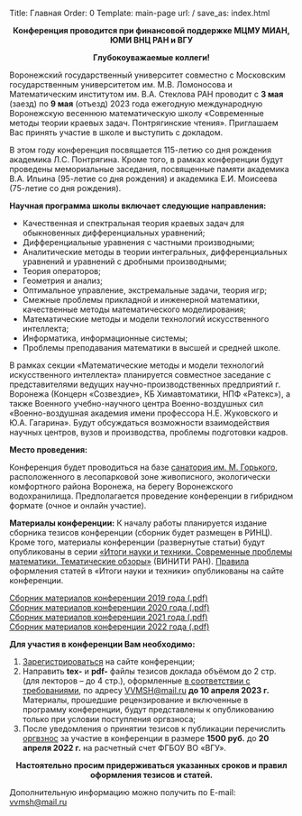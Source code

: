 Title: Главная
Order: 0
Template: main-page
url: /
save_as: index.html

**<center>Конференция проводится при финансовой поддержке МЦМУ МИАН, ЮМИ ВНЦ РАН и ВГУ</center>**

**<center>Глубокоуважаемые коллеги!</center>**

Воронежский государственный университет совместно с Московским государственным университетом им. М.В. Ломоносова и Математическим институтом им. В.А. Стеклова РАН проводит с **3 мая** (заезд) по **9 мая** (отъезд) 2023 года ежегодную международную Воронежскую весеннюю математическую школу «Современные методы теории краевых задач. Понтрягинские чтения». Приглашаем Вас принять участие в школе и выступить с докладом.

В этом году конференция посвящается 115-летию со дня рождения академика Л.С. Понтрягина. Кроме того, в рамках конференции будут проведены мемориальные заседания, посвященные памяти академика В.А. Ильина (95-летие со дня рождения) и академика Е.И. Моисеева (75-летие со дня рождения).

**Научная программа школы включает следующие направления:**

* Качественная и спектральная теория краевых задач для обыкновенных дифференциальных уравнений;
* Дифференциальные уравнения с частными производными;
* Аналитические методы в теории интегральных, дифференциальных уравнений и уравнений с дробными производными;
* Теория операторов;
* Геометрия и анализ;
* Оптимальное управление, экстремальные задачи, теория игр;
* Смежные проблемы прикладной и инженерной математики, качественные методы математического моделирования;
* Математические методы и модели технологий искусственного интеллекта;
* Информатика, информационные системы;
* Проблемы преподавания математики в высшей и средней школе.

В рамках секции «Математические методы и модели технологий искусственного интеллекта» планируется совместное заседание с представителями ведущих научно-производственных предприятий г. Воронежа (Концерн «Созвездие», КБ Химавтоматики, НПФ «Ратекс»), а также Военного учебно-научного центра Военно-воздушных сил «Военно-воздушная академия имени профессора Н.Е. Жуковского и Ю.А. Гагарина». Будут обсуждаться возможности взаимодействия научных центров, вузов и производства, проблемы подготовки кадров.

**Место проведения:**

Конференция будет проводиться на базе [санатория им. М. Горького](https://gorkyvrn.ru), расположенного в лесопарковой зоне живописного, экологически комфортного района Воронежа, на берегу Воронежского водохранилища. Предполагается проведение конференции в гибридном формате (очное и онлайн участие).

**Материалы конференции:**
К началу работы планируется издание сборника тезисов конференции (сборник будет размещен в
РИНЦ). Кроме того, материалы конференции (развернутые статьи) будут опубликованы в серии [«Итоги науки и техники. Современные проблемы математики. Тематические обзоры»](http://www.mathnet.ru/php/journal.phtml?jrnid=into&option_lang=rus) (ВИНИТИ РАН). [Правила](/rules) оформления статей в «Итоги науки и техники» опубликованы на сайте конференции.

[Сборник материалов конференции 2019 года (.pdf)](files/vvmsh2019.pdf)  
[Сборник материалов конференции 2020 года (.pdf)](files/vvmsh2020.pdf)  
[Сборник материалов конференции 2021 года (.pdf)](files/vvmsh2021.pdf)  
[Сборник материалов конференции 2022 года (.pdf)](files/vvmsh2022.pdf)

**Для участия в конференции Вам необходимо:**

1. [Зарегистрироваться](/registration) на сайте конференции;
2. Направить **tex-** и **pdf-** файлы тезисов доклада объёмом до 2 стр. (для лекторов – до 4 стр.), оформленные [в соответствии с требованиями](/rules), по адресу [VVMSH@mail.ru](mailto:vvmsh@mail.ru) **до 10 апреля 2023 г.** Материалы, прошедшие рецензирование и включенные в программу конференции, будут представлены к опубликованию только при условии поступления оргвзноса;
3. После уведомления о принятии тезисов к публикации перечислить [оргвзнос](/contribution) за участие в конференции в размере **1500 руб.** до **20 апреля 2022 г.** на расчетный счет ФГБОУ ВО «ВГУ».

**<center>Настоятельно просим придерживаться указанных сроков и правил оформления тезисов и статей.</center>**

Дополнительную информацию можно получить по E-mail: [vvmsh@mail.ru](mailto:vvmsh@mail.ru)
